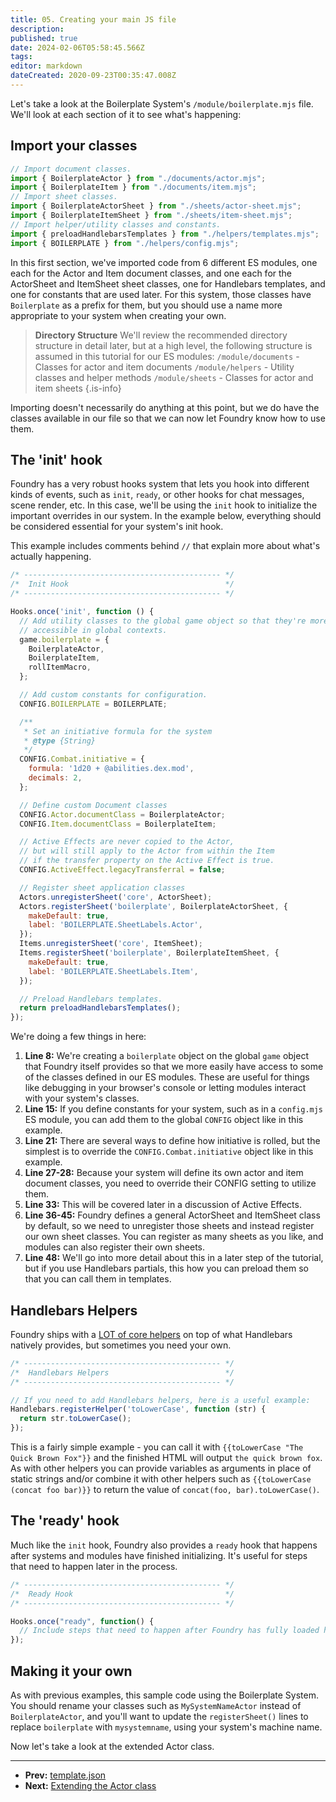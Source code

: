 ```yaml
---
title: 05. Creating your main JS file
description: 
published: true
date: 2024-02-06T05:58:45.566Z
tags: 
editor: markdown
dateCreated: 2020-09-23T00:35:47.008Z
---
```


Let's take a look at the Boilerplate System's `/module/boilerplate.mjs` file. We'll look at each section of it to see what's happening:

## Import your classes

```js
// Import document classes.
import { BoilerplateActor } from "./documents/actor.mjs";
import { BoilerplateItem } from "./documents/item.mjs";
// Import sheet classes.
import { BoilerplateActorSheet } from "./sheets/actor-sheet.mjs";
import { BoilerplateItemSheet } from "./sheets/item-sheet.mjs";
// Import helper/utility classes and constants.
import { preloadHandlebarsTemplates } from "./helpers/templates.mjs";
import { BOILERPLATE } from "./helpers/config.mjs";
```

In this first section, we've imported code from 6 different ES modules, one each for the Actor and Item document classes, and one each for the ActorSheet and ItemSheet sheet classes, one for Handlebars templates, and one for constants that are used later. For this system, those classes have `Boilerplate` as a prefix for them, but you should use a name more appropriate to your system when creating your own. 

> **Directory Structure**
> We'll review the recommended directory structure in detail later, but at a high level, the following structure is assumed in this tutorial for our ES modules:
> `/module/documents` - Classes for actor and item documents
> `/module/helpers` - Utility classes and helper methods
> `/module/sheets` - Classes for actor and item sheets
{.is-info}


Importing doesn't necessarily do anything at this point, but we do have the classes available in our file so that we can now let Foundry know how to use them.

## The 'init' hook

Foundry has a very robust hooks system that lets you hook into different kinds of events, such as `init`, `ready`, or other hooks for chat messages, scene render, etc. In this case, we'll be using the `init` hook to initialize the important overrides in our system. In the example below, everything should be considered essential for your system's init hook.

This example includes comments behind `//` that explain more about what's actually happening.

```js
/* -------------------------------------------- */
/*  Init Hook                                   */
/* -------------------------------------------- */

Hooks.once('init', function () {
  // Add utility classes to the global game object so that they're more easily
  // accessible in global contexts.
  game.boilerplate = {
    BoilerplateActor,
    BoilerplateItem,
    rollItemMacro,
  };

  // Add custom constants for configuration.
  CONFIG.BOILERPLATE = BOILERPLATE;

  /**
   * Set an initiative formula for the system
   * @type {String}
   */
  CONFIG.Combat.initiative = {
    formula: '1d20 + @abilities.dex.mod',
    decimals: 2,
  };

  // Define custom Document classes
  CONFIG.Actor.documentClass = BoilerplateActor;
  CONFIG.Item.documentClass = BoilerplateItem;

  // Active Effects are never copied to the Actor,
  // but will still apply to the Actor from within the Item
  // if the transfer property on the Active Effect is true.
  CONFIG.ActiveEffect.legacyTransferral = false;

  // Register sheet application classes
  Actors.unregisterSheet('core', ActorSheet);
  Actors.registerSheet('boilerplate', BoilerplateActorSheet, {
    makeDefault: true,
    label: 'BOILERPLATE.SheetLabels.Actor',
  });
  Items.unregisterSheet('core', ItemSheet);
  Items.registerSheet('boilerplate', BoilerplateItemSheet, {
    makeDefault: true,
    label: 'BOILERPLATE.SheetLabels.Item',
  });

  // Preload Handlebars templates.
  return preloadHandlebarsTemplates();
});
```

We're doing a few things in here:

1. **Line 8:** We're creating a `boilerplate` object on the global `game` object that Foundry itself provides so that we more easily have access to some of the classes defined in our ES modules. These are useful for things like debugging in your browser's console or letting modules interact with your system's classes.
2. **Line 15:** If you define constants for your system, such as in a `config.mjs` ES module, you can add them to the global `CONFIG` object like in this example.
3. **Line 21:** There are several ways to define how initiative is rolled, but the simplest is to override the `CONFIG.Combat.initiative` object like in this example.
4. **Line 27-28:** Because your system will define its own actor and item document classes, you need to override their CONFIG setting to utilize them.
5. **Line 33:** This will be covered later in a discussion of Active Effects.
6. **Line 36-45:** Foundry defines a general ActorSheet and ItemSheet class by default, so we need to unregister those sheets and instead register our own sheet classes. You can register as many sheets as you like, and modules can also register their own sheets.
7. **Line 48:** We'll go into more detail about this in a later step of the tutorial, but if you use Handlebars partials, this how you can preload them so that you can call them in templates.

## Handlebars Helpers

Foundry ships with a [LOT of core helpers](https://foundryvtt.com/api/classes/client.HandlebarsHelpers.html) on top of what Handlebars natively provides, but sometimes you need your own.

```js
/* -------------------------------------------- */
/*  Handlebars Helpers                          */
/* -------------------------------------------- */

// If you need to add Handlebars helpers, here is a useful example:
Handlebars.registerHelper('toLowerCase', function (str) {
  return str.toLowerCase();
});
```

This is a fairly simple example - you can call it with `{{toLowerCase "The Quick Brown Fox"}}` and the finished HTML will output `the quick brown fox`. As with other helpers you can provide variables as arguments in place of static strings and/or combine it with other helpers such as `{{toLowerCase (concat foo bar)}}` to return the value of `concat(foo, bar).toLowerCase()`.

## The 'ready' hook

Much like the `init` hook, Foundry also provides a `ready` hook that happens after systems and modules have finished initializing. It's useful for steps that need to happen later in the process.

```js
/* -------------------------------------------- */
/*  Ready Hook                                  */
/* -------------------------------------------- */

Hooks.once("ready", function() {
  // Include steps that need to happen after Foundry has fully loaded here.
});
```

## Making it your own

As with previous examples, this sample code using the Boilerplate System. You should rename your classes such as `MySystemNameActor` instead of `BoilerplateActor`, and you'll want to update the `registerSheet()` lines to replace `boilerplate` with `mysystemname`, using your system's machine name.

Now let's take a look at the extended Actor class.

---

* **Prev:** [template.json](https://foundryvtt.wiki/en/development/guides/SD-tutorial/SD04-templatejson)
* **Next:** [Extending the Actor class](https://foundryvtt.wiki/en/development/guides/SD-tutorial/SD06-Extending-the-Actor-class)